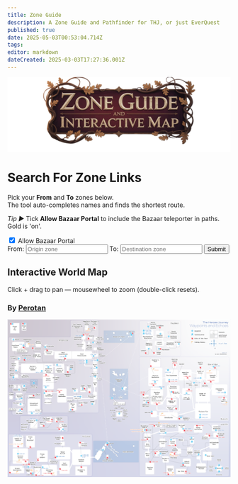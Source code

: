 ```yaml
---
title: Zone Guide
description: A Zone Guide and Pathfinder for THJ, or just EverQuest
published: true
date: 2025-05-03T00:53:04.714Z
tags: 
editor: markdown
dateCreated: 2025-03-03T17:27:36.001Z
---
```


![zone_guide_map_banner.png](/map/zone_guide_map_banner.png)
<div class="container">
  <h1>Search For Zone Links</h1>
  <p class="finder-explainer">
    Pick your <strong>From</strong> and <strong>To</strong> zones below.<br>
    The tool auto-completes names and finds the shortest route.</p><p>
    <em>Tip ►</em> Tick <strong>Allow Bazaar Portal</strong> to include the Bazaar teleporter in paths. Gold is 'on'.</p><p>
  </p>
  <form action="" id="searchForm">
    <div class="checkbox-group">
      <input type="checkbox" id="isBazaarPortalAllowed" name="isBazaarPortalAllowed" checked>
      <label for="isBazaarPortalAllowed">Allow Bazaar Portal</label>
    </div>
    From:
    <input list="zones" name="from" id="from" placeholder="Origin zone">
    To:
    <input list="zones" name="to" id="to" placeholder="Destination zone">
    <datalist id="zones"></datalist>
    <button type="submit">Submit</button>
  </form>
  <div id="results"></div>
</div>
<h2 id="world-map">Interactive World Map</h2>
<p class="map-tip">Click + drag to pan — mousewheel to zoom (double-click resets).</p>
<h3>By <a href="https://github.com/perotan/thj-waypoints/blob/ad0b7a52305ae81fb4fa319a0d0259a446ee0fa0/thj-waypoints.png" target="_blank" rel="noopener">Perotan</a></h3>
<div class="map-wrapper">
  <img id="thjZoneMap" src="/map/thj-waypoints.png" alt="THJ Zone Map">
</div>
